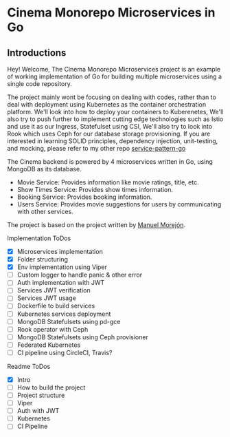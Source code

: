 # Cinema Monorepo Microservices in Go

## Introductions

Hey! Welcome, The Cinema Monorepo Microservices project is an example of working implementation of Go for building multiple microservices using a single code repository. 

The project mainly wont be focusing on dealing with codes, rather than to deal with deployment using Kubernetes as the container orchestration platform. We'll look into how to deploy your containers to Kuberenetes, We'll also try to push further to implement cutting edge technologies such as Istio and use it as our Ingress, Statefulset using CSI, We'll also try to look into Rook which uses Ceph for our database storage provisioning. If you are interested in learning SOLID principles, dependency injection, unit-testing, and mocking, please refer to my other repo [service-pattern-go](https://github.com/irahardianto/service-pattern-go)

The Cinema backend is powered by 4 microservices written in Go, using MongoDB as its database.

- Movie Service: Provides information like movie ratings, title, etc.
- Show Times Service: Provides show times information.
- Booking Service: Provides booking information.
- Users Service: Provides movie suggestions for users by communicating with other services.

The project is based on the project written by [Manuel Morejón](https://github.com/mmorejon).

 Implementation ToDos

- [x] Microservices implementation
- [x] Folder structuring
- [x] Env implementation using Viper
- [ ] Custom logger to handle panic & other error
- [ ] Auth implementation with JWT
- [ ] Services JWT verification
- [ ] Services JWT usage
- [ ] Dockerfile to build services
- [ ] Kubernetes services deployment
- [ ] MongoDB Statefulsets using pd-gce
- [ ] Rook operator with Ceph
- [ ] MongoDB Statefulsets using Ceph provisioner
- [ ] Federated Kubernetes
- [ ] CI pipeline using CircleCI, Travis?

Readme ToDos

- [x] Intro
- [ ] How to build the project
- [ ] Project structure
- [ ] Viper
- [ ] Auth with JWT
- [ ] Kubernetes
- [ ] CI Pipeline